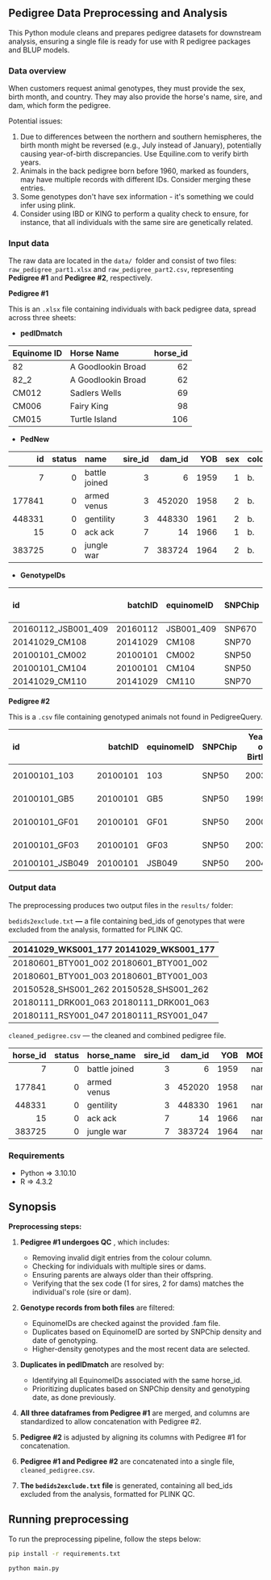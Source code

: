 ## **Pedigree Data Preprocessing and Analysis**

This Python module cleans and prepares pedigree datasets for downstream analysis, ensuring a single file is ready for use with R pedigree packages and BLUP models.

### Data overview

When customers request animal genotypes, they must provide the sex, birth month, and country. They may also provide the horse's name, sire, and dam, which form the pedigree.

Potential issues:

1) Due to differences between the northern and southern hemispheres, the birth month might be reversed (e.g., July instead of January), potentially causing year-of-birth discrepancies. Use Equiline.com to verify birth years.
2) Animals in the back pedigree born before 1960, marked as founders, may have multiple records with different IDs. Consider merging these entries.
3) Some genotypes don't have sex information - it's something we could infer using plink.
4) Consider using IBD or KING to perform a quality check to ensure, for instance, that all individuals with the same sire are genetically related.

### Input data

The raw data are located in the `data/ `folder and consist of two files: `raw_pedigree_part1.xlsx` and `raw_pedigree_part2.csv`, representing **Pedigree #1**  and **Pedigree #2**, respectively.

**Pedigree #1**

This is an `.xlsx` file containing individuals with back pedigree data, spread across three sheets:

* **pedIDmatch**

| Equinome ID | Horse Name         | horse_id |
| :---------- | :----------------- | -------: |
| 82          | A Goodlookin Broad |       62 |
| 82_2        | A Goodlookin Broad |       62 |
| CM012       | Sadlers Wells      |       69 |
| CM006       | Fairy King         |       98 |
| CM015       | Turtle Island      |      106 |

* **PedNew**

|     id | status | name          | sire_id | dam_id |  YOB | sex | colour | COB |
| -----: | -----: | :------------ | ------: | -----: | ---: | --: | :----- | :-- |
|      7 |      0 | battle joined |       3 |      6 | 1959 |   1 | b.     | USA |
| 177841 |      0 | armed venus   |       3 | 452020 | 1958 |   2 | b.     | USA |
| 448331 |      0 | gentility     |       3 | 448330 | 1961 |   2 | b.     | USA |
|     15 |      0 | ack ack       |       7 |     14 | 1966 |   1 | b.     | USA |
| 383725 |      0 | jungle war    |       7 | 383724 | 1964 |   2 | b.     | USA |

* **GenotypeIDs**

| id                  |  batchID | equinomeID | SNPChip | Year of Birth | Country Reported | sex    |
| :------------------ | -------: | :--------- | :------ | ------------: | :--------------- | :----- |
| 20160112_JSB001_409 | 20160112 | JSB001_409 | SNP670  |          1971 | Ireland          | Female |
| 20141029_CM108      | 20141029 | CM108      | SNP70   |          1973 | Ireland          | Female |
| 20100101_CM002      | 20100101 | CM002      | SNP50   |          1974 | Ireland          | Male   |
| 20100101_CM104      | 20100101 | CM104      | SNP50   |          1975 | Ireland          | Female |
| 20141029_CM110      | 20141029 | CM110      | SNP70   |          1976 | Ireland          | Female |

**Pedigree #2**

This is a `.csv` file containing genotyped animals not found in PedigreeQuery.

| id              |  batchID | equinomeID | SNPChip | Year of Birth | sex    | Country Reported | Horse Name      | Sire          | Dam           | Month of Birth | Country of Birth |
| :-------------- | -------: | :--------- | :------ | ------------: | :----- | :--------------- | :-------------- | :------------ | :------------ | :------------- | :--------------- |
| 20100101_103    | 20100101 | 103        | SNP50   |          2003 | Male   | New Zealand      | Condesire       | Traditionally | Fine Feather  | September      | New Zealand      |
| 20100101_GB5    | 20100101 | GB5        | SNP50   |          1999 | Female | Ireland          | Susan Glen      | Sacrament     | SanvacGlen    | May            | Ireland          |
| 20100101_GF01   | 20100101 | GF01       | SNP50   |          2000 | Male   | Ireland          | Rossmore Castle | WitnessBox    | LatinQuarter  | June           | Ireland          |
| 20100101_GF03   | 20100101 | GF03       | SNP50   |          2003 | Male   | Ireland          | Radiator Rooney | Elnadim       | QueenofTheMay | April          | Ireland          |
| 20100101_JSB049 | 20100101 | JSB049     | SNP50   |          2004 | Female | Ireland          | Ambereen        | Lils Boy      | Aeraiocht     | February       | Ireland          |

### Output data

The preprocessing produces two output files in the `results/` folder:

`bedids2exclude.txt` **—** a file containing bed_ids of genotypes that were excluded from the analysis, formatted for PLINK QC.

| 20141029_WKS001_177 20141029_WKS001_177 |
| --------------------------------------- |
| 20180601_BTY001_002 20180601_BTY001_002 |
| 20180601_BTY001_003 20180601_BTY001_003 |
| 20150528_SHS001_262 20150528_SHS001_262 |
| 20180111_DRK001_063 20180111_DRK001_063 |
| 20180111_RSY001_047 20180111_RSY001_047 |

`cleaned_pedigree.csv` — the cleaned and combined pedigree file.

| horse_id | status | horse_name    | sire_id | dam_id |  YOB | MOB | sex | colour | COB | equinome_id | bed_id | batch | snp_chip | country_reported | genotyped |
| -------: | -----: | :------------ | ------: | -----: | ---: | --: | --: | :----- | :-- | ----------: | -----: | ----: | -------: | ---------------: | :-------- |
|        7 |      0 | battle joined |       3 |      6 | 1959 | nan |   1 | b.     | USA |         nan |    nan |   nan |      nan |              nan | False     |
|   177841 |      0 | armed venus   |       3 | 452020 | 1958 | nan |   2 | b.     | USA |         nan |    nan |   nan |      nan |              nan | False     |
|   448331 |      0 | gentility     |       3 | 448330 | 1961 | nan |   2 | b.     | USA |         nan |    nan |   nan |      nan |              nan | False     |
|       15 |      0 | ack ack       |       7 |     14 | 1966 | nan |   1 | b.     | USA |         nan |    nan |   nan |      nan |              nan | False     |
|   383725 |      0 | jungle war    |       7 | 383724 | 1964 | nan |   2 | b.     | USA |         nan |    nan |   nan |      nan |              nan | False     |

### **Requirements**

* Python => 3.10.10
* R => 4.3.2

## Synopsis

**Preprocessing steps:**

1) **Pedigree #1 undergoes QC** , which includes:

   * Removing invalid digit entries from the colour column.
   * Checking for individuals with multiple sires or dams.
   * Ensuring parents are always older than their offspring.
   * Verifying that the sex code (1 for sires, 2 for dams) matches the individual's role (sire or dam).
2) **Genotype records from both files** are filtered:

   * EquinomeIDs are checked against the provided .fam file.
   * Duplicates based on EquinomeID are sorted by SNPChip density and date of genotyping.
   * Higher-density genotypes and the most recent data are selected.
3) **Duplicates in pedIDmatch** are resolved by:

   * Identifying all EquinomeIDs associated with the same horse_id.
   * Prioritizing duplicates based on SNPChip density and genotyping date, as done previously.
4) **All three dataframes from Pedigree #1** are merged, and columns are standardized to allow concatenation with Pedigree #2.
5) **Pedigree #2** is adjusted by aligning its columns with Pedigree #1 for concatenation.
6) **Pedigree #1 and Pedigree #2** are concatenated into a single file, `cleaned_pedigree.csv`.
7) **The `bedids2exclude.txt` file** is generated, containing all bed_ids excluded from the analysis, formatted for PLINK QC.

## Running preprocessing

To run the preprocessing pipeline, follow the steps below:

```bash
pip install -r requirements.txt

python main.py
```
